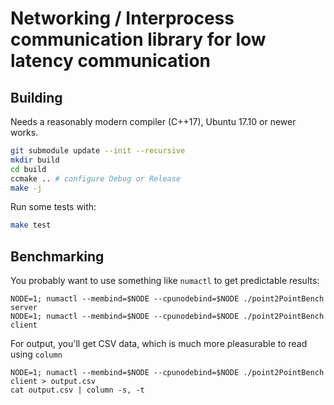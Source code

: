 # Networking / Interprocess communication library for low latency communication

## Building
Needs a reasonably modern compiler (C++17), Ubuntu 17.10 or newer works.
```bash
git submodule update --init --recursive
mkdir build
cd build
ccmake .. # configure Debug or Release
make -j
```
Run some tests with:
```bash
make test
```

## Benchmarking
You probably want to use something like `numactl` to get predictable results:
```
NODE=1; numactl --membind=$NODE --cpunodebind=$NODE ./point2PointBench server
NODE=1; numactl --membind=$NODE --cpunodebind=$NODE ./point2PointBench client
```

For output, you'll get CSV data, which is much more pleasurable to read using `column`
```
NODE=1; numactl --membind=$NODE --cpunodebind=$NODE ./point2PointBench client > output.csv
cat output.csv | column -s, -t
```
